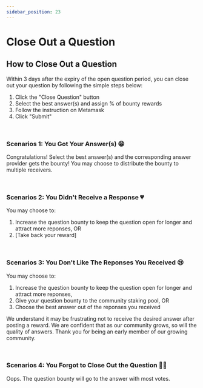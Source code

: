 ```yaml
---
sidebar_position: 23
---
```


# Close Out a Question

## How to Close Out a Question

Within 3 days after the expiry of the open question period, you can close out your question by following the simple steps below: 

1. Click the "Close Question" button
2. Select the best answer(s) and assign % of bounty rewards
3. Follow the instruction on Metamask
4. Click "Submit"

<br/>

### Scenarios 1: You Got Your Answer(s) 😁 
Congratulations! Select the best answer(s) and the corresponding answer provider gets the bounty! You may choose to distribute the bounty to multiple receivers. 

<br/>

### Scenarios 2: You Didn't Receive a Response 💔
You may choose to: 
1. Increase the question bounty to keep the question open for longer and attract more reponses, OR
2. [Take back your reward]

<br/>

### Scenarios 3: You Don't Like The Reponses You Received 😢
You may choose to: 
1. Increase the question bounty to keep the question open for longer and attract more reponses, 
2. Give your question bounty to the community staking pool, OR
3. Choose the best answer out of the reponses you received

We understand it may be frustrating not to receive the desired answer after posting a reward. We are confident that as our community grows, so will the quality of answers. Thank you for being an early member of our growing community. 

<br/>

### Scenarios 4: You Forgot to Close Out the Question 😵‍💫
Oops. The question bounty will go to the answer with most votes. 
